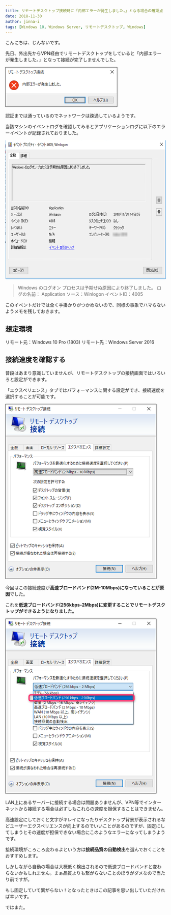 ```yaml
---
title: リモートデスクトップ接続時に「内部エラーが発生しました。」となる場合の確認点
date: 2018-11-30
author: jinna-i
tags: [Windows 10, Windows Server, リモートデスクトップ, Windows]
---
```


こんにちは、じんないです。

先日、外出先からVPN経由でリモートデスクトップをしていると「内部エラーが発生しました。」となって接続が完了しませんでした。

<a href="images/check-point-in-internal-error-when-remote-desktop-1.png"><img src="images/check-point-in-internal-error-when-remote-desktop-1.png" alt="" width="352" height="125" class="alignnone size-full wp-image-8325" /></a>


認証までは通っているのでネットワークは疎通しているようです。

当該マシンのイベントログを確認してみるとアプリケーションログに以下のエラーイベントが記録されておりました。

<a href="images/check-point-in-internal-error-when-remote-desktop-2.png"><img src="images/check-point-in-internal-error-when-remote-desktop-2.png" alt="" width="627" height="436" class="alignnone size-full wp-image-8326" /></a>

> Windows のログオン プロセスは予期せぬ原因により終了しました。
> ログの名前： Application
> ソース：Winlogon
> イベントID：4005

このイベントだけでは全く手掛かりがつかめないので、同様の事象でハマらないようメモを残しておきます。


## 想定環境
リモート元：Windows 10 Pro (1803)
リモート先：Windows Server 2016

## 接続速度を確認する

普段はあまり意識していませんが、リモートデスクトップの接続画面ではいろいろと設定ができます。

「エクスペリエンス」タブではパフォーマンスに関する設定ができ、接続速度を選択することが可能です。

<a href="images/check-point-in-internal-error-when-remote-desktop-3.png"><img src="images/check-point-in-internal-error-when-remote-desktop-3.png" alt="" width="475" height="550" class="alignnone size-full wp-image-8328" /></a>

今回はこの接続速度が**高速ブロードバンド(2M-10Mbps)になっていることが原因**でした。

これを**低速ブロードバンド(256kbps-2Mbps)に変更することでリモートデスクトップができるようになりました。**

<a href="images/check-point-in-internal-error-when-remote-desktop-4.png"><img src="images/check-point-in-internal-error-when-remote-desktop-4.png" alt="" width="475" height="550" class="alignnone size-full wp-image-8329" /></a>

LAN上にあるサーバーに接続する場合は問題ありませんが、VPN等でインターネットから接続する場合は必ずしもこれらの速度を担保することはできません。

高速設定にしておくと文字がキレイになったりデスクトップ背景が表示されるなどユーザーエクスペリエンスが向上するのでいいことがあるのですが、固定にしてしまうとその速度が担保できない場合にこのようなエラーになってしまうようです。

接続環境がころころ変わるよという方は**接続品質の自動検出**を選んでおくことをおすすめします。

しかしながら自動の場合は大概低く検出されるので低速ブロードバンドと変わらないかもしれません。まぁ品質よりも繋がらないことのほうがダメなので当たり前ですが。

もし固定していて繋がらない！となったときはこの記事を思い出していただければ幸いです。

ではまた。